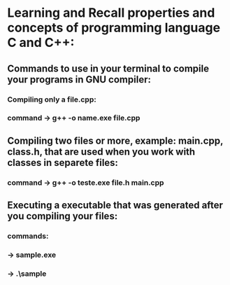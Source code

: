 # Learning and Recall properties and concepts of programming language C and C++:


##  Commands to use in your terminal to compile your programs in GNU compiler:
###    Compiling only a file.cpp:
###    command -> g++ -o name.exe file.cpp

##    Compiling two files or more, example: main.cpp, class.h, that are used when you work with classes in separete files:
###    command -> g++ -o teste.exe file.h main.cpp

##    Executing a executable that was generated after you compiling your files:
###    commands: 
###            -> sample.exe
###           -> .\sample

